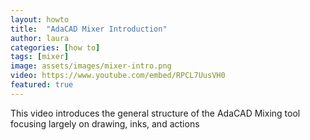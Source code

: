 ```yaml
---
layout: howto
title:  "AdaCAD Mixer Introduction"
author: laura
categories: [how to]
tags: [mixer]
image: assets/images/mixer-intro.png
video: https://www.youtube.com/embed/RPCL7UusVH0
featured: true
---
```


<p>This video introduces the general structure of the AdaCAD Mixing tool focusing largely on drawing, inks, and actions</p>

